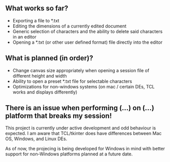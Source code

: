 ## What works so far?

- Exporting a file to \*.txt
- Editing the dimensions of a currently edited document
- Generic selection of characters and the ability to delete said characters in an editor
- Opening a \*.txt (or other user defined format) file directly into the editor

## What is planned (in order)?

- Change canvas size appropriately when opening a session file of different height and width
- Ability to open a preset \*.txt file for selectable characters
- Optimizations for non-windows systems (on mac / certain DEs, TCL works and displays differently)

## There is an issue when performing (...) on (...) platform that breaks my session!

This project is currently under active development and odd behaviour is expected. I am aware that TCL/tkinter does have differences between Mac OS, Windows, and Linux DEs.

As of now, the projecing is being developed for Windows in mind with better support for non-Windows platforms planned at a future date.
